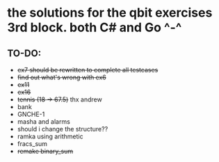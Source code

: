 # the solutions for the qbit exercises 3rd block. both C# and Go ^-^

## TO-DO:
+ ~~ex7 should be rewritten to complete all testcases~~
+ ~~find out what's wrong with ex6~~
+ ~~ex11~~
+ ~~ex16~~
+ ~~tennis (18 -> 67.5)~~ thx andrew
+ bank
+ GNCHE-1
+ masha and alarms
+ should i change the structure??
+ ramka using arithmetic
+ fracs_sum
+ ~~remake binary_sum~~
